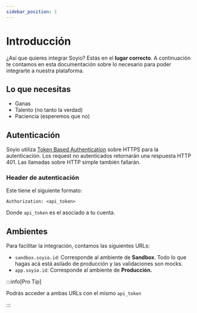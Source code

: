 ```yaml
---
sidebar_position: 1
---
```


# Introducción

¿Así que quieres integrar Soyio? Estás en el **lugar correcto**. A continuación te contamos en esta documentación sobre lo necesario para poder integrarte a nuestra plataforma.

## Lo que necesitas

- Ganas
- Talento (no tanto la verdad)
- Paciencia (esperemos que no)

## Autenticación

Soyio utiliza [Token Based Authentication](https://web.archive.org/web/20220629183322/https://www.w3.org/2001/sw/Europe/events/foaf-galway/papers/fp/token_based_authentication/) sobre HTTPS para la autenticación. Los request no autenticados retornarán una respuesta HTTP 401. Las llamadas sobre HTTP simple también fallarán.

### **Header de autenticación**

Este tiene el siguiente formato:

`Authorization: <api_token>`

Donde `api_token` es el asociado a tu cuenta.

## Ambientes

Para facilitar la integración, contamos las siguientes URLs:

- `sandbox.soyio.id`: Corresponde al ambiente de **Sandbox**. Todo lo que hagas acá está asilado de producción y las validaciones son mocks.
- `app.soyio.id`: Corresponde al ambiente de **Producción.**


:::info[Pro Tip]

Podrás acceder a ambas URLs con el mismo `api_token`

:::
